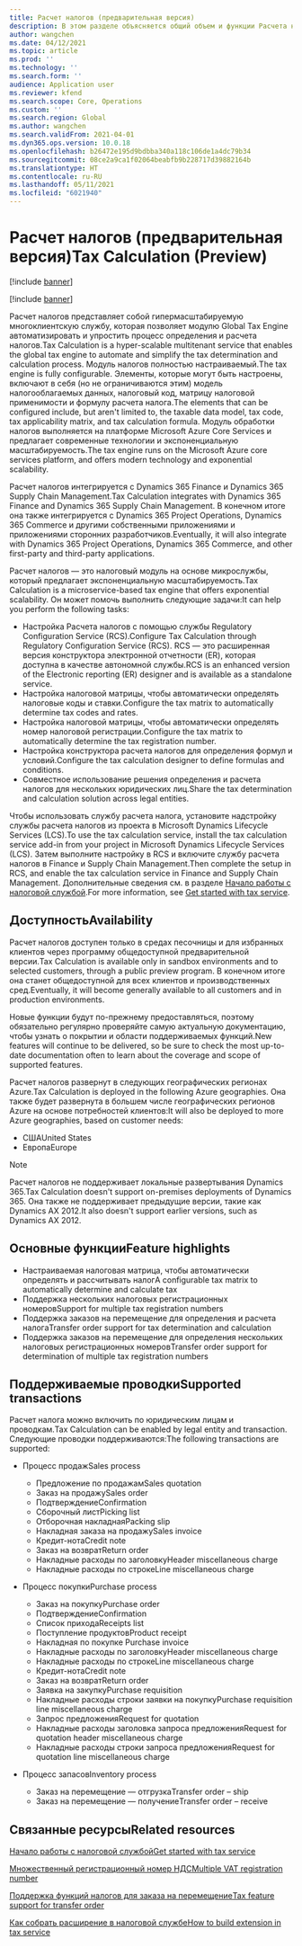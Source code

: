 ```yaml
---
title: Расчет налогов (предварительная версия)
description: В этом разделе объясняется общий объем и функции Расчета налогов.
author: wangchen
ms.date: 04/12/2021
ms.topic: article
ms.prod: ''
ms.technology: ''
ms.search.form: ''
audience: Application user
ms.reviewer: kfend
ms.search.scope: Core, Operations
ms.custom: ''
ms.search.region: Global
ms.author: wangchen
ms.search.validFrom: 2021-04-01
ms.dyn365.ops.version: 10.0.18
ms.openlocfilehash: b26472e195d9bdbba340a118c106de1a4dc79b34
ms.sourcegitcommit: 08ce2a9ca1f02064beabfb9b228717d39882164b
ms.translationtype: HT
ms.contentlocale: ru-RU
ms.lasthandoff: 05/11/2021
ms.locfileid: "6021940"
---
```

# <a name="tax-calculation-preview"></a><span data-ttu-id="49958-103">Расчет налогов (предварительная версия)</span><span class="sxs-lookup"><span data-stu-id="49958-103">Tax Calculation (Preview)</span></span>

[!include [banner](../includes/banner.md)]

[!include [banner](../includes/preview-banner.md)]

<span data-ttu-id="49958-104">Расчет налогов представляет собой гипермасштабируемую многоклиентскую службу, которая позволяет модулю Global Tax Engine автоматизировать и упростить процесс определения и расчета налогов.</span><span class="sxs-lookup"><span data-stu-id="49958-104">Tax Calculation is a hyper-scalable multitenant service that enables the global tax engine to automate and simplify the tax determination and calculation process.</span></span> <span data-ttu-id="49958-105">Модуль налогов полностью настраиваемый.</span><span class="sxs-lookup"><span data-stu-id="49958-105">The tax engine is fully configurable.</span></span> <span data-ttu-id="49958-106">Элементы, которые могут быть настроены, включают в себя (но не ограничиваются этим) модель налогооблагаемых данных, налоговый код, матрицу налоговой применимости и формулу расчета налога.</span><span class="sxs-lookup"><span data-stu-id="49958-106">The elements that can be configured include, but aren't limited to, the taxable data model, tax code, tax applicability matrix, and tax calculation formula.</span></span> <span data-ttu-id="49958-107">Модуль обработки налогов выполняется на платформе Microsoft Azure Core Services и предлагает современные технологии и экспоненциальную масштабируемость.</span><span class="sxs-lookup"><span data-stu-id="49958-107">The tax engine runs on the Microsoft Azure core services platform, and offers modern technology and exponential scalability.</span></span>

<span data-ttu-id="49958-108">Расчет налогов интегрируется с Dynamics 365 Finance и Dynamics 365 Supply Chain Management.</span><span class="sxs-lookup"><span data-stu-id="49958-108">Tax Calculation integrates with Dynamics 365 Finance and Dynamics 365 Supply Chain Management.</span></span> <span data-ttu-id="49958-109">В конечном итоге она также интегрируется с Dynamics 365 Project Operations, Dynamics 365 Commerce и другими собственными приложениями и приложениями сторонних разработчиков.</span><span class="sxs-lookup"><span data-stu-id="49958-109">Eventually, it will also integrate with Dynamics 365 Project Operations, Dynamics 365 Commerce, and other first-party and third-party applications.</span></span>

<span data-ttu-id="49958-110">Расчет налогов — это налоговый модуль на основе микрослужбы, который предлагает экспоненциальную масштабируемость.</span><span class="sxs-lookup"><span data-stu-id="49958-110">Tax Calculation is a microservice-based tax engine that offers exponential scalability.</span></span> <span data-ttu-id="49958-111">Он может помочь выполнить следующие задачи:</span><span class="sxs-lookup"><span data-stu-id="49958-111">It can help you perform the following tasks:</span></span>

- <span data-ttu-id="49958-112">Настройка Расчета налогов с помощью службы Regulatory Configuration Service (RCS).</span><span class="sxs-lookup"><span data-stu-id="49958-112">Configure Tax Calculation through Regulatory Configuration Service (RCS).</span></span> <span data-ttu-id="49958-113">RCS — это расширенная версия конструктора электронной отчетности (ER), которая доступна в качестве автономной службы.</span><span class="sxs-lookup"><span data-stu-id="49958-113">RCS is an enhanced version of the Electronic reporting (ER) designer and is available as a standalone service.</span></span>
- <span data-ttu-id="49958-114">Настройка налоговой матрицы, чтобы автоматически определять налоговые коды и ставки.</span><span class="sxs-lookup"><span data-stu-id="49958-114">Configure the tax matrix to automatically determine tax codes and rates.</span></span>
- <span data-ttu-id="49958-115">Настройка налоговой матрицы, чтобы автоматически определять номер налоговой регистрации.</span><span class="sxs-lookup"><span data-stu-id="49958-115">Configure the tax matrix to automatically determine the tax registration number.</span></span>
- <span data-ttu-id="49958-116">Настройка конструктора расчета налогов для определения формул и условий.</span><span class="sxs-lookup"><span data-stu-id="49958-116">Configure the tax calculation designer to define formulas and conditions.</span></span>
- <span data-ttu-id="49958-117">Совместное использование решения определения и расчета налогов для нескольких юридических лиц.</span><span class="sxs-lookup"><span data-stu-id="49958-117">Share the tax determination and calculation solution across legal entities.</span></span>

<span data-ttu-id="49958-118">Чтобы использовать службу расчета налога, установите надстройку службы расчета налогов из проекта в Microsoft Dynamics Lifecycle Services (LCS).</span><span class="sxs-lookup"><span data-stu-id="49958-118">To use the tax calculation service, install the tax calculation service add-in from your project in Microsoft Dynamics Lifecycle Services (LCS).</span></span> <span data-ttu-id="49958-119">Затем выполните настройку в RCS и включите службу расчета налогов в Finance и Supply Chain Management.</span><span class="sxs-lookup"><span data-stu-id="49958-119">Then complete the setup in RCS, and enable the tax calculation service in Finance and Supply Chain Management.</span></span> <span data-ttu-id="49958-120">Дополнительные сведения см. в разделе [Начало работы с налоговой службой](./global-get-started-with-tax-calculation-service.md).</span><span class="sxs-lookup"><span data-stu-id="49958-120">For more information, see [Get started with tax service](./global-get-started-with-tax-calculation-service.md).</span></span>

## <a name="availability"></a><span data-ttu-id="49958-121">Доступность</span><span class="sxs-lookup"><span data-stu-id="49958-121">Availability</span></span>

<span data-ttu-id="49958-122">Расчет налогов доступен только в средах песочницы и для избранных клиентов через программу общедоступной предварительной версии.</span><span class="sxs-lookup"><span data-stu-id="49958-122">Tax Calculation is available only in sandbox environments and to selected customers, through a public preview program.</span></span> <span data-ttu-id="49958-123">В конечном итоге она станет общедоступной для всех клиентов и производственных сред.</span><span class="sxs-lookup"><span data-stu-id="49958-123">Eventually, it will become generally available to all customers and in production environments.</span></span>

<span data-ttu-id="49958-124">Новые функции будут по-прежнему предоставляться, поэтому обязательно регулярно проверяйте самую актуальную документацию, чтобы узнать о покрытии и области поддерживаемых функций.</span><span class="sxs-lookup"><span data-stu-id="49958-124">New features will continue to be delivered, so be sure to check the most up-to-date documentation often to learn about the coverage and scope of supported features.</span></span>

<span data-ttu-id="49958-125">Расчет налогов развернут в следующих географических регионах Azure.</span><span class="sxs-lookup"><span data-stu-id="49958-125">Tax Calculation is deployed in the following Azure geographies.</span></span> <span data-ttu-id="49958-126">Она также будет развернута в большем числе географических регионов Azure на основе потребностей клиентов:</span><span class="sxs-lookup"><span data-stu-id="49958-126">It will also be deployed to more Azure geographies, based on customer needs:</span></span>

- <span data-ttu-id="49958-127">США</span><span class="sxs-lookup"><span data-stu-id="49958-127">United States</span></span>
- <span data-ttu-id="49958-128">Европа</span><span class="sxs-lookup"><span data-stu-id="49958-128">Europe</span></span>

> [!NOTE]
> <span data-ttu-id="49958-129">Расчет налогов не поддерживает локальные развертывания Dynamics 365.</span><span class="sxs-lookup"><span data-stu-id="49958-129">Tax Calculation doesn't support on-premises deployments of Dynamics 365.</span></span> <span data-ttu-id="49958-130">Она также не поддерживает предыдущие версии, такие как Dynamics AX 2012.</span><span class="sxs-lookup"><span data-stu-id="49958-130">It also doesn't support earlier versions, such as Dynamics AX 2012.</span></span>

## <a name="feature-highlights"></a><span data-ttu-id="49958-131">Основные функции</span><span class="sxs-lookup"><span data-stu-id="49958-131">Feature highlights</span></span>

- <span data-ttu-id="49958-132">Настраиваемая налоговая матрица, чтобы автоматически определять и рассчитывать налог</span><span class="sxs-lookup"><span data-stu-id="49958-132">A configurable tax matrix to automatically determine and calculate tax</span></span>
- <span data-ttu-id="49958-133">Поддержка нескольких налоговых регистрационных номеров</span><span class="sxs-lookup"><span data-stu-id="49958-133">Support for multiple tax registration numbers</span></span>
- <span data-ttu-id="49958-134">Поддержка заказов на перемещение для определения и расчета налога</span><span class="sxs-lookup"><span data-stu-id="49958-134">Transfer order support for tax determination and calculation</span></span>
- <span data-ttu-id="49958-135">Поддержка заказов на перемещение для определения нескольких налоговых регистрационных номеров</span><span class="sxs-lookup"><span data-stu-id="49958-135">Transfer order support for determination of multiple tax registration numbers</span></span>

## <a name="supported-transactions"></a><span data-ttu-id="49958-136">Поддерживаемые проводки</span><span class="sxs-lookup"><span data-stu-id="49958-136">Supported transactions</span></span>

<span data-ttu-id="49958-137">Расчет налога можно включить по юридическим лицам и проводкам.</span><span class="sxs-lookup"><span data-stu-id="49958-137">Tax Calculation can be enabled by legal entity and transaction.</span></span> <span data-ttu-id="49958-138">Следующие проводки поддерживаются:</span><span class="sxs-lookup"><span data-stu-id="49958-138">The following transactions are supported:</span></span>

- <span data-ttu-id="49958-139">Процесс продаж</span><span class="sxs-lookup"><span data-stu-id="49958-139">Sales process</span></span>

    - <span data-ttu-id="49958-140">Предложение по продажам</span><span class="sxs-lookup"><span data-stu-id="49958-140">Sales quotation</span></span>
    - <span data-ttu-id="49958-141">Заказ на продажу</span><span class="sxs-lookup"><span data-stu-id="49958-141">Sales order</span></span>
    - <span data-ttu-id="49958-142">Подтверждение</span><span class="sxs-lookup"><span data-stu-id="49958-142">Confirmation</span></span>
    - <span data-ttu-id="49958-143">Сборочный лист</span><span class="sxs-lookup"><span data-stu-id="49958-143">Picking list</span></span>
    - <span data-ttu-id="49958-144">Отборочная накладная</span><span class="sxs-lookup"><span data-stu-id="49958-144">Packing slip</span></span>
    - <span data-ttu-id="49958-145">Накладная заказа на продажу</span><span class="sxs-lookup"><span data-stu-id="49958-145">Sales invoice</span></span>
    - <span data-ttu-id="49958-146">Кредит-нота</span><span class="sxs-lookup"><span data-stu-id="49958-146">Credit note</span></span>
    - <span data-ttu-id="49958-147">Заказ на возврат</span><span class="sxs-lookup"><span data-stu-id="49958-147">Return order</span></span>
    - <span data-ttu-id="49958-148">Накладные расходы по заголовку</span><span class="sxs-lookup"><span data-stu-id="49958-148">Header miscellaneous charge</span></span>
    - <span data-ttu-id="49958-149">Накладные расходы по строке</span><span class="sxs-lookup"><span data-stu-id="49958-149">Line miscellaneous charge</span></span>

- <span data-ttu-id="49958-150">Процесс покупки</span><span class="sxs-lookup"><span data-stu-id="49958-150">Purchase process</span></span>

    - <span data-ttu-id="49958-151">Заказ на покупку</span><span class="sxs-lookup"><span data-stu-id="49958-151">Purchase order</span></span>
    - <span data-ttu-id="49958-152">Подтверждение</span><span class="sxs-lookup"><span data-stu-id="49958-152">Confirmation</span></span>
    - <span data-ttu-id="49958-153">Список прихода</span><span class="sxs-lookup"><span data-stu-id="49958-153">Receipts list</span></span>
    - <span data-ttu-id="49958-154">Поступление продуктов</span><span class="sxs-lookup"><span data-stu-id="49958-154">Product receipt</span></span>
    - <span data-ttu-id="49958-155">Накладная по покупке </span><span class="sxs-lookup"><span data-stu-id="49958-155">Purchase invoice</span></span>
    - <span data-ttu-id="49958-156">Накладные расходы по заголовку</span><span class="sxs-lookup"><span data-stu-id="49958-156">Header miscellaneous charge</span></span>
    - <span data-ttu-id="49958-157">Накладные расходы по строке</span><span class="sxs-lookup"><span data-stu-id="49958-157">Line miscellaneous charge</span></span>
    - <span data-ttu-id="49958-158">Кредит-нота</span><span class="sxs-lookup"><span data-stu-id="49958-158">Credit note</span></span>
    - <span data-ttu-id="49958-159">Заказ на возврат</span><span class="sxs-lookup"><span data-stu-id="49958-159">Return order</span></span>
    - <span data-ttu-id="49958-160">Заявка на закупку</span><span class="sxs-lookup"><span data-stu-id="49958-160">Purchase requisition</span></span>
    - <span data-ttu-id="49958-161">Накладные расходы строки заявки на покупку</span><span class="sxs-lookup"><span data-stu-id="49958-161">Purchase requisition line miscellaneous charge</span></span>
    - <span data-ttu-id="49958-162">Запрос предложения</span><span class="sxs-lookup"><span data-stu-id="49958-162">Request for quotation</span></span>
    - <span data-ttu-id="49958-163">Накладные расходы заголовка запроса предложения</span><span class="sxs-lookup"><span data-stu-id="49958-163">Request for quotation header miscellaneous charge</span></span>
    - <span data-ttu-id="49958-164">Накладные расходы строки запроса предложения</span><span class="sxs-lookup"><span data-stu-id="49958-164">Request for quotation line miscellaneous charge</span></span>

- <span data-ttu-id="49958-165">Процесс запасов</span><span class="sxs-lookup"><span data-stu-id="49958-165">Inventory process</span></span>

    - <span data-ttu-id="49958-166">Заказ на перемещение — отгрузка</span><span class="sxs-lookup"><span data-stu-id="49958-166">Transfer order – ship</span></span>
    - <span data-ttu-id="49958-167">Заказ на перемещение — получение</span><span class="sxs-lookup"><span data-stu-id="49958-167">Transfer order – receive</span></span>

## <a name="related-resources"></a><span data-ttu-id="49958-168">Связанные ресурсы</span><span class="sxs-lookup"><span data-stu-id="49958-168">Related resources</span></span>

[<span data-ttu-id="49958-169">Начало работы с налоговой службой</span><span class="sxs-lookup"><span data-stu-id="49958-169">Get started with tax service</span></span>](./global-get-started-with-tax-calculation-service.md)

[<span data-ttu-id="49958-170">Множественный регистрационный номер НДС</span><span class="sxs-lookup"><span data-stu-id="49958-170">Multiple VAT registration number</span></span>](./emea-multiple-vat-registration-numbers.md)

[<span data-ttu-id="49958-171">Поддержка функций налогов для заказа на перемещение</span><span class="sxs-lookup"><span data-stu-id="49958-171">Tax feature support for transfer order</span></span>](./tasks/tax-feature-support-for-transfer-order.md)

[<span data-ttu-id="49958-172">Как собрать расширение в налоговой службе</span><span class="sxs-lookup"><span data-stu-id="49958-172">How to build extension in tax service</span></span>](./tax-service-add-data-fields-tax-integration-by-extension.md)